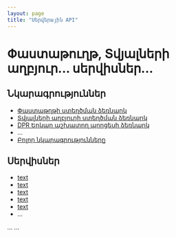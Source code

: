 ```yaml
---
layout: page
title: "Սերվերային API" 
---
```


# Փաստաթուղթ, Տվյալների աղբյուր... սերվիսներ...

## Նկարագրություններ

* [Փաստաթղթի ստեղծման ձեռնարկ](server_api/guide_document.md)
* [Տվյալների աղբյուրի ստեղծման ձեռնարկ](server_api/guide_ds.md)
* [DPR Երկար աշխատող պրոցեսի ձեռնարկ](server_api/guide_dpr.md)
* ...
* [Բոլոր նկարագրությունները](server_api/definitions.md)

## Սերվիսներ

* [text](server_api/services/IParametersService.md)
* [text](server_api/services/IDocumentService.md)
* [text](server_api/services/IFoldersService.md)
* [text](server_api/services/DataSourceService.md)
* [text](server_api/services/TreeElementsService.md)
* ...

...
...